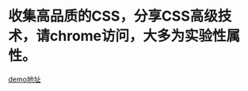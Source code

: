 # 收集高品质的CSS，分享CSS高级技术，请chrome访问，大多为实验性属性。
<a href="https://fanerge.github.io/highCSS/" target="_blank">demo地址</a>
